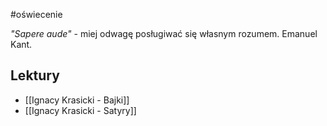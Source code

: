 #oświecenie 

*"Sapere aude"* - miej odwagę posługiwać się własnym rozumem. Emanuel Kant.
## Lektury
- [[Ignacy Krasicki - Bajki]]
- [[Ignacy Krasicki - Satyry]]
